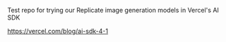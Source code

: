 Test repo for trying our Replicate image generation models in Vercel's AI SDK

https://vercel.com/blog/ai-sdk-4-1
